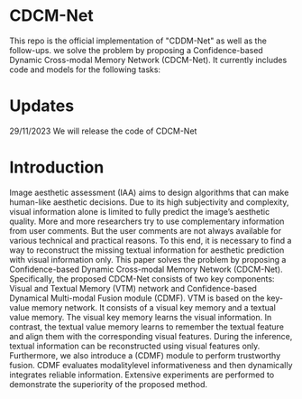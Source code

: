 # CDCM-Net
This repo is the official implementation of "CDDM-Net" as well as the follow-ups. we solve the problem by proposing a Confidence-based Dynamic Cross-modal Memory Network (CDCM-Net). 
 It currently includes code and models for the following tasks: 
 # Updates
 29/11/2023
     We will release the code of CDCM-Net
  # Introduction 
Image aesthetic assessment (IAA) aims to design algorithms that can make
human-like aesthetic decisions. Due to its high subjectivity and complexity,
visual information alone is limited to fully predict the image’s aesthetic
quality. More and more researchers try to use complementary information
from user comments. But the user comments are not always available for
various technical and practical reasons. To this end, it is necessary to find a
way to reconstruct the missing textual information for aesthetic prediction
with visual information only. This paper solves the problem by proposing
a Confidence-based Dynamic Cross-modal Memory Network (CDCM-Net).
Specifically, the proposed CDCM-Net consists of two key components: Visual
and Textual Memory (VTM) network and Confidence-based Dynamical
Multi-modal Fusion module (CDMF). VTM is based on the key-value memory
network. It consists of a visual key memory and a textual value memory.
The visual key memory learns the visual information. In contrast, the textual
value memory learns to remember the textual feature and align them with the
corresponding visual features. During the inference, textual information can
be reconstructed using visual features only. Furthermore, we also introduce a
(CDMF) module to perform trustworthy fusion. CDMF evaluates modalitylevel
informativeness and then dynamically integrates reliable information.
Extensive experiments are performed to demonstrate the superiority of the
proposed method.
